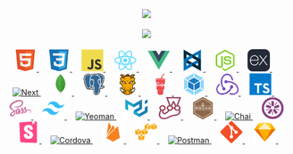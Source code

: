<div id="header" align="center">
  <img src="https://streak-stats.demolab.com/?user=autoboxer&theme=tokyonight&hide_border=true" />
</div>
<br />
<div id="header" align="center">
  <img src="https://github-readme-stats.vercel.app/api/top-langs/?username=autoboxer&layout=compact&theme=tokyonight&hide_border=true">
</div>
<br />
<div align="center">
  <a href="#">
    <img src="https://github.com/devicons/devicon/blob/master/icons/html5/html5-original.svg" title="HTML5" alt="HTML" height="40" />
  </a>&nbsp&nbsp&nbsp
  <a href="#">
    <img src="https://github.com/devicons/devicon/blob/master/icons/css3/css3-original.svg"  title="CSS3" alt="CSS" height="40" />
  </a>&nbsp&nbsp&nbsp
  <a href="#">
    <img src="https://github.com/devicons/devicon/blob/master/icons/javascript/javascript-original.svg" title="JavaScript" alt="JavaScript" height="40"/>
  </a>&nbsp&nbsp&nbsp
  <a href="#">
    <img src="https://github.com/devicons/devicon/blob/master/icons/react/react-original.svg" title="React" alt="React" height="40" />
  </a>&nbsp&nbsp&nbsp
  <a href="#">
    <img src="https://github.com/devicons/devicon/blob/master/icons/vuejs/vuejs-original.svg" title="Vue" alt="Vue" height="40" />
  </a>&nbsp&nbsp&nbsp
  <a href="#">
    <img src="https://github.com/devicons/devicon/blob/master/icons/backbonejs/backbonejs-original.svg" title="Backbone" alt="Backbone" height="40" />
  </a>&nbsp&nbsp&nbsp
  <a href="#">
    <img src="https://github.com/devicons/devicon/blob/master/icons/nodejs/nodejs-original.svg" title="Node" alt="Node" height="40" />
  </a>&nbsp&nbsp&nbsp
  <a href="#">
    <img src="https://github.com/tandpfun/skill-icons/blob/main/icons/ExpressJS-Dark.svg" title="Express" alt="Express" height="40" />
  </a>&nbsp&nbsp&nbsp
  <a href="#">
    <img src="https://assets.vercel.com/image/upload/v1662130559/nextjs/Icon_dark_background.png" title="Next" alt="Next" height="40" />
  </a>&nbsp&nbsp&nbsp
  <a href="#">
    <img src="https://github.com/devicons/devicon/blob/master/icons/mongodb/mongodb-original.svg" title="Mongo" alt="Mongo" height="40" />
  </a>&nbsp&nbsp&nbsp
  <a href="#">
    <img src="https://github.com/devicons/devicon/blob/master/icons/postgresql/postgresql-original.svg" title="Postgres" alt="Postgres" height="40" />
  </a>&nbsp&nbsp&nbsp
  <a href="#">
    <img src="https://github.com/devicons/devicon/blob/master/icons/grunt/grunt-original.svg" title="Grunt" alt="Grunt" height="40" />
  </a>&nbsp&nbsp&nbsp
  <a href="#">
    <img src="https://github.com/devicons/devicon/blob/master/icons/gulp/gulp-plain.svg" title="Gulp" alt="Gulp" height="40" />
  </a>&nbsp&nbsp&nbsp
  <a href="#">
    <img src="https://github.com/devicons/devicon/blob/master/icons/webpack/webpack-original.svg" title="Webpack" alt="Webpack" height="40" />
  </a>&nbsp&nbsp&nbsp
  <a href="#">
    <img src="https://github.com/devicons/devicon/blob/master/icons/redux/redux-original.svg" title="Redux" alt="Redux" height="40" />
  </a>&nbsp&nbsp&nbsp
  <a href="#">
    <img src="https://github.com/devicons/devicon/blob/master/icons/typescript/typescript-original.svg" title="TypeScript" alt="TypeScript" height="40" />
  </a>&nbsp&nbsp&nbsp
  <a href="#">
    <img src="https://github.com/devicons/devicon/blob/master/icons/sass/sass-original.svg" title="Sass" alt="Sass" height="40" />
  </a>&nbsp&nbsp&nbsp
  <a href="#">
    <img src="https://github.com/devicons/devicon/blob/master/icons/tailwindcss/tailwindcss-plain.svg" title="Tailwind" alt="Tailwind" height="40" />
  </a>&nbsp&nbsp&nbsp
  <a href="#">
    <img src="https://www.vectorlogo.zone/logos/yeoman/yeoman-icon.svg" title="Yeoman" alt="Yeoman" height="40" />
  </a>&nbsp&nbsp&nbsp
  <a href="#">
    <img src="https://github.com/devicons/devicon/blob/master/icons/materialui/materialui-original.svg" title="Material UI" alt="Material UI" height="40"/>
  </a>&nbsp&nbsp&nbsp
  <a href="#">
    <img src="https://github.com/devicons/devicon/blob/master/icons/jest/jest-plain.svg" title="Jest" alt="Jest" height="40"/>
  </a>&nbsp&nbsp&nbsp
  <a href="#">
    <img src="https://github.com/devicons/devicon/blob/master/icons/mocha/mocha-plain.svg" title="Mocha" alt="Mocha" height="40"/>
  </a>&nbsp&nbsp&nbsp
  <a href="#">
    <img src="https://www.vectorlogo.zone/logos/chaijs/chaijs-icon.svg" title="Chai" alt="Chai" height="40"/>
  </a>&nbsp&nbsp&nbsp
  <a href="#">
    <img src="https://github.com/devicons/devicon/blob/master/icons/jasmine/jasmine-plain.svg" title="Jasmine" alt="Jasmine" height="40"/>
  </a>&nbsp&nbsp&nbsp
  <a href="#">
    <img src="https://github.com/devicons/devicon/blob/master/icons/storybook/storybook-original.svg" title="Storybook" alt="Storybook" height="40"/>
  </a>&nbsp&nbsp&nbsp
  <a href="#">
    <img src="https://www.vectorlogo.zone/logos/apache_cordova/apache_cordova-icon.svg" title="Cordova" alt="Cordova" height="40"/>
  </a>&nbsp&nbsp&nbsp
  <a href="#">
    <img src="https://github.com/devicons/devicon/blob/master/icons/firebase/firebase-plain.svg" title="Firebase" alt="Firebase" height="40"/>
  </a>&nbsp&nbsp&nbsp
  <a href="#">
    <img src="https://github.com/devicons/devicon/blob/master/icons/amazonwebservices/amazonwebservices-original.svg" title="AWS" alt="AWS" height="40"/>
  </a>&nbsp&nbsp&nbsp
  <a href="#">
    <img src="https://www.vectorlogo.zone/logos/getpostman/getpostman-icon.svg" title="Postman" alt="Postman" height="40"/>
  </a>&nbsp&nbsp&nbsp
  <a href="#">
    <img src="https://github.com/devicons/devicon/blob/master/icons/git/git-original.svg" title="Git" alt="Git" height="40"/>
  </a>&nbsp&nbsp&nbsp
  <a href="#">
    <img src="https://github.com/devicons/devicon/blob/master/icons/sketch/sketch-original.svg" title="Sketch" alt="Sketch" height="40"/>
  </a>&nbsp&nbsp&nbsp
</div>